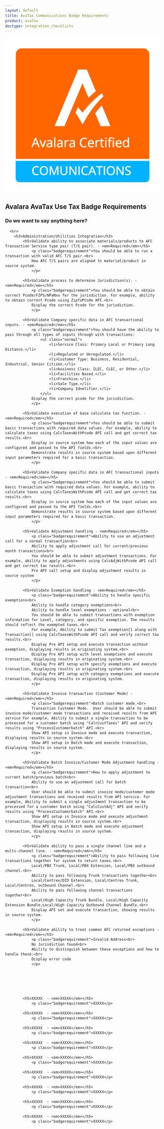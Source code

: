 ```yaml
---
layout: default
title: AvaTax Communications Badge Requirements
product: avaTax
doctype: integration_checklists
---
```

 <div class="row padding-top padding bottom">
    <div class="col-sm-2">
      <img src="/public/images/devdot/badges/Comms.png" class="img-responsive" alt="Avalara Certified Solution">
    </div>
    <div class="col-sm-8 padding-top">
      <h2>Avalara AvaTax Use Tax Badge Requirements</h2>
      <h3>Do we want to say anything here?</h3>
      
      <hr>
        <h3>Administration/Utilities Integration</h3>
            <h5>Validate ability to associate materials/products to AFC Transaction Service type pair (T/S pair). - <em>Required</em></h5>
                <p class="badgerequirement">You should be able to run a transaction with valid AFC T/S pair.<br>
                How AFC T/S pairs are aligned to material/product in source system.
                </p>
            
            <h5>Validate process to determine Jurisdiction(s). - <em>Required</em></h5>
                <p class="badgerequirement">You should be able to obtain correct Pcode/FIPS/NPaNxx for the jurisdiction. For example, ability to obtain correct Pcode using ZipToPCode API.<br>
                Display the correct Pcode for the jurisdiction.
                </p>
                
            <h5>Validate Company specific data in AFC transactional inputs. - <em>Required</em></h5>
                <p class="badgerequirement">You should have the ability to pass through all types of inputs through with transactions:
                    <ul class="normal">
                        <li>Service Class: Primary Local or Primary Long Distance.</li>
                        <li>Regulated or Unregulated.</li>
                        <li>Customer Type: Business, Residential, Industrial, Senior Citizen.</li>
                        <li>business Class: ILEC, CLEC, or Other.</li>
                        <li>Facilities Based.</li>
                        <li>Franchise.</li>
                        <li>Sale Type.</li>
                        <li>Company Idnetifier.</li>
                    </ul>
                Display the correct pcode for the jurisdiction.
                </p>
            
            <h5>Validate execution of base calculate tax function. - <em>Required</em></h5>
                <p class="badgerequirement">You should be able to submit basic transactions with required data values. For example, ability to calculate taxes using CalcTaxesWithPcode API call and get correct tax results.<br>
                Display in source system how each of the input values are configured and passed to the API fields.<br>
                Demonstrate results in source system based upon different input parameters required for a basic transaction.
                </p>
                
            <h5>Validate Company specific data in AFC transactional inputs - <em>Required</em></h5>
                <p class="badgerequirement">You should be able to submit basic transaction with required data values. For example, ability to calculate taxes using CalcTaxesWithPcode API call and get correct tax results.<br>
                Display in source system how each of the input values are configured and passed to the API fields.<br>
                Demonstrate results in source system based upon different input parameters required for a basic transaction.
                </p>
            
            <h5>Validate Adjustment handling - <em>Required</em></h5>
                <p class="badgerequirement">Ability to use an adjustment call for a normal transaction<br>
                Ability to apply adjustment call for current/previous month transactions<br>
                You should be able to submit adjustment transactions. For example, ability to apply adjustments using CalcAdjWithPcode API call and get correct tax results.<br>
                Pre API call setup and display adjustment results in source system
                </p>
                
            <h5>Validate Exemption handling - <em>Required</em></h5>
                <p class="badgerequirement">Ability to handle specific exemptions<br>
                Ability to handle category exemptions<br>
                Ability to handle level exemptions - optional<br>
                You should be able to submit transactions with exemption information for Level, category, and specific exemption. The results should reflect the exempted taxes.<br>
                For example, Ability to submit Tax exemption[] along with Transaction[] using CalcTaxesWithPcode API call and verify correct tax results.<br>
                Display Pre API setup and execute transaction without exemption, displaying results in originating system.<br>
                Display Pre API setup with level exemptions and execute transaction, displaying results in originating system.<br>
                Display Pre API setup with specify exemptions and execute transaction, displaying results in originating system.<br>
                Display Pre API setup with category exemptions and execute transaction, displaying results in originating system.
                </p>
            
            <h5>Validate Invoice transaction (Customer Mode) - <em>Required</em></h5>
                <p class="badgerequirement">Batch customer mode.<br>
                Transaction Customer Mode.	User should be able to submit invoice mode/customer mode transactions and received results from API service For example, Ability to submit a single transaction to be processed for a customer batch using "CalcCustTaxes" API and verify results using "ProcessCustomerbatch" API.<br>
                Show API setup in Invoice mode and execute transaction, displaying results in source system.<br>
                Show API setup in Batch mode and execute transaction, displaying results in source system.
                </p>
                
            <h5>Validate Batch Invoice/Customer Mode Adjustment handling - <em>Required</em></h5>
                <p class="badgerequirement">How to apply adjustment to current batch/previous batch<br>
                Ability to use an adjustment call for batch transaction<br>
                User should be able to submit invoice mode/customer mode adjustment transactions and received results from API service. For example, Ability to submit a single adjustment transaction to be processed for a customer batch using "CalcCustAdj" API and verify results using "ProcessCustomerbatch" API.<br>
                Show API setup in Invoice mode and execute adjustment transaction, displaying results in source system.<br>
                Show API setup in Batch mode and execute adjustment transaction, displaying results in source system.
                </p>
            
            <h5>Validate ability to pass a single channel line and a multi-channel line. - <em>Required</em></h5>
                <p class="badgerequirement">Ability to pass following line transactions together for system to return taxes.<br>
                Local/PBX Trunk, Local/PBX Extension, Local/PBX outbound channel.<br>
                Ability to pass following Trunk transactions together<br>
                Local/Centrex/DID Extension, Local/Centrex Trunk, Local/Centrex, outbound Channel.<br>
                Ability to pass following channel transactions together<br>
                Local/High Capacity Trunk Bundle, Local/High Capacity Extension Bundle,Local/High Capacity Outbound Channel Bundle.<br>
                Display API set and execute transaction, showing results in source system.
                </p>
                
            <h5>Validate ability to treat common AFC returned exceptions - <em>Required</em></h5>
                <p class="badgerequirement">Invalid Address<br>
                No Jurisdiction found<br>
                Ability to distinguish between these exceptions and how to handle these:<br>
                Display error code
                </p>
                
                
                
                
                
            
            <h5>XXXXX  - <em>XXXXX</em></h5>
                <p class="badgerequirement">XXXXX</p>
                
            <h5>XXXXX  - <em>XXXXX</em></h5>
                <p class="badgerequirement">XXXXX</p>
            
            <h5>XXXXX  - <em>XXXXX</em></h5>
                <p class="badgerequirement">XXXXX</p>
                
            <h5>XXXXX  - <em>XXXXX</em></h5>
                <p class="badgerequirement">XXXXX</p>
            
            <h5>XXXXX  - <em>XXXXX</em></h5>
                <p class="badgerequirement">XXXXX</p>
                
            <h5>XXXXX  - <em>XXXXX</em></h5>
                <p class="badgerequirement">XXXXX</p>
            
            <h5>XXXXX  - <em>XXXXX</em></h5>
                <p class="badgerequirement">XXXXX</p>
                
            <h5>XXXXX  - <em>XXXXX</em></h5>
                <p class="badgerequirement">XXXXX</p>
            
            <h5>XXXXX  - <em>XXXXX</em></h5>
                <p class="badgerequirement">XXXXX</p>
      